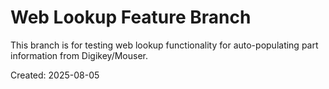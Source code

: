 # Web Lookup Feature Branch

This branch is for testing web lookup functionality for auto-populating part information from Digikey/Mouser.

Created: 2025-08-05
